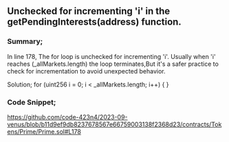 ## Unchecked for incrementing 'i' in the getPendingInterests(address) function.

### Summary;
In line 178, The for loop is unchecked for incrementing 'i'. Usually when 'i' reaches (_allMarkets.length) the 
loop terminates,But it's a safer practice to check for incrementation to avoid unexpected behavior.

Solution;
 for (uint256 i = 0; i < _allMarkets.length; i++) {
 }

### Code Snippet;
https://github.com/code-423n4/2023-09-venus/blob/b11d9ef9db8237678567e66759003138f2368d23/contracts/Tokens/Prime/Prime.sol#L178

